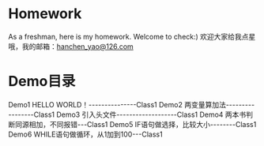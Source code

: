 # Homework
As a freshman, here is my homework. Welcome to check:)
欢迎大家给我点星哦，我的邮箱：hanchen_yao@126.com

# Demo目录
Demo1 HELLO WORLD！---------------Class1
Demo2 两变量算加法-----------------Class1
Demo3 引入头文件-------------------Class1
Demo4 两本书判断同源相加，不同报错---Class1
Demo5 IF语句做选择，比较大小--------Class1
Demo6 WHILE语句做循环，从1加到100---Class1
